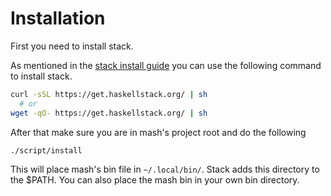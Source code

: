 # Installation

First you need to install stack.

As mentioned in the [stack install
guide](https://docs.haskellstack.org/en/stable/install_and_upgrade/) you can
use the following command to install stack.

```bash
curl -sSL https://get.haskellstack.org/ | sh
  # or
wget -qO- https://get.haskellstack.org/ | sh
```

After that make sure you are in mash's project root and do the following

```sh
./script/install
```

This will place mash's bin file in `~/.local/bin/`.  Stack adds this directory
to the $PATH. You can also place the mash bin in your own bin directory.
